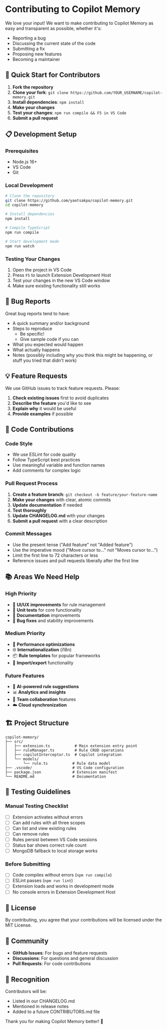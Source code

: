 # Contributing to Copilot Memory

We love your input! We want to make contributing to Copilot Memory as easy and transparent as possible, whether it's:

- Reporting a bug
- Discussing the current state of the code
- Submitting a fix
- Proposing new features
- Becoming a maintainer

## 🚀 Quick Start for Contributors

1. **Fork the repository**
2. **Clone your fork**: `git clone https://github.com/YOUR_USERNAME/copilot-memory.git`
3. **Install dependencies**: `npm install`
4. **Make your changes**
5. **Test your changes**: `npm run compile && F5 in VS Code`
6. **Submit a pull request**

## 📋 Development Setup

### Prerequisites
- Node.js 16+
- VS Code
- Git

### Local Development
```bash
# Clone the repository
git clone https://github.com/yaotsakpo/copilot-memory.git
cd copilot-memory

# Install dependencies
npm install

# Compile TypeScript
npm run compile

# Start development mode
npm run watch
```

### Testing Your Changes
1. Open the project in VS Code
2. Press `F5` to launch Extension Development Host
3. Test your changes in the new VS Code window
4. Make sure existing functionality still works

## 🐛 Bug Reports

Great bug reports tend to have:

- A quick summary and/or background
- Steps to reproduce
  - Be specific!
  - Give sample code if you can
- What you expected would happen
- What actually happens
- Notes (possibly including why you think this might be happening, or stuff you tried that didn't work)

## 💡 Feature Requests

We use GitHub issues to track feature requests. Please:

1. **Check existing issues** first to avoid duplicates
2. **Describe the feature** you'd like to see
3. **Explain why** it would be useful
4. **Provide examples** if possible

## 🔧 Code Contributions

### Code Style
- We use ESLint for code quality
- Follow TypeScript best practices
- Use meaningful variable and function names
- Add comments for complex logic

### Pull Request Process
1. **Create a feature branch**: `git checkout -b feature/your-feature-name`
2. **Make your changes** with clear, atomic commits
3. **Update documentation** if needed
4. **Test thoroughly**
5. **Update CHANGELOG.md** with your changes
6. **Submit a pull request** with a clear description

### Commit Messages
- Use the present tense ("Add feature" not "Added feature")
- Use the imperative mood ("Move cursor to..." not "Moves cursor to...")
- Limit the first line to 72 characters or less
- Reference issues and pull requests liberally after the first line

## 📚 Areas We Need Help

### High Priority
- 🎨 **UI/UX improvements** for rule management
- 🧪 **Unit tests** for core functionality
- 📖 **Documentation** improvements
- 🐛 **Bug fixes** and stability improvements

### Medium Priority
- 🚀 **Performance optimizations**
- 🌐 **Internationalization** (i18n)
- 📦 **Rule templates** for popular frameworks
- 🔄 **Import/export** functionality

### Future Features
- 🤖 **AI-powered rule suggestions**
- 📊 **Analytics and insights**
- 👥 **Team collaboration** features
- ☁️ **Cloud synchronization**

## 🏗️ Project Structure

```
copilot-memory/
├── src/
│   ├── extension.ts           # Main extension entry point
│   ├── ruleManager.ts         # Rule CRUD operations
│   ├── copilotInterceptor.ts  # Copilot integration
│   └── models/
│       └── rule.ts           # Rule data model
├── .vscode/                  # VS Code configuration
├── package.json              # Extension manifest
└── README.md                 # Documentation
```

## 🧪 Testing Guidelines

### Manual Testing Checklist
- [ ] Extension activates without errors
- [ ] Can add rules with all three scopes
- [ ] Can list and view existing rules
- [ ] Can remove rules
- [ ] Rules persist between VS Code sessions
- [ ] Status bar shows correct rule count
- [ ] MongoDB fallback to local storage works

### Before Submitting
- [ ] Code compiles without errors (`npm run compile`)
- [ ] ESLint passes (`npm run lint`)
- [ ] Extension loads and works in development mode
- [ ] No console errors in Extension Development Host

## 📄 License

By contributing, you agree that your contributions will be licensed under the MIT License.

## 🤝 Community

- **GitHub Issues**: For bugs and feature requests
- **Discussions**: For questions and general discussion
- **Pull Requests**: For code contributions

## 🙏 Recognition

Contributors will be:
- Listed in our CHANGELOG.md
- Mentioned in release notes
- Added to a future CONTRIBUTORS.md file

Thank you for making Copilot Memory better! 🎉
